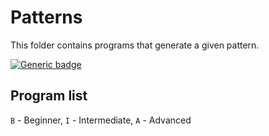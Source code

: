 # Patterns

This folder contains programs that generate a given pattern.

[![Generic badge](https://img.shields.io/badge/ProgramCount-0-brightgreen.svg)](https://shields.io/)

## Program list

`B` - Beginner, `I` - Intermediate, `A` - Advanced